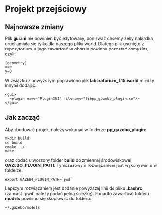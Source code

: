 # Projekt przejściowy

## Najnowsze zmiany
Plik **gui.ini** nie powinien być edytowany, ponieważ chcemy żeby nakładka uruchamiała sie tylko dla naszego pliku world. Dlatego plik usunięto z repozytorium, a jego zawartość w obrazie powinna pozostać domyślna, czyli:
```
[geometry]
x=0
y=0
```
W związku z powyższym poprawiono plik **laboratorium_L15.world** między innymi dodając:
```
<gui>
  <plugin name="PluginGUI" filename="libpp_gazebo_plugin.so"/>
</gui>
```

## Jak zacząć
Aby zbudować projekt należy wykonać w folderze **pp_gazebo_plugin**:
```
mkdir build
cd build
cmake ../
make
```
oraz dodać utworzony folder **build** do zmiennej środowiskowej **GAZEBO_PLUGIN_PATH**. Tymczasowym rozwiązaniem jest wykonywanie w folderze:
```
export GAZEBO_PLUGIN_PATH=`pwd`
```
Lepszym rozwiązaniem jest dodanie powyższej linii do pliku **.bashrc** (zamiast \`pwd\` należy podać pełną ścieżkę).
Ponadto zawartość folderu **models** powinno się skopiować do folderu:
```
~/.gazebo/models
```

